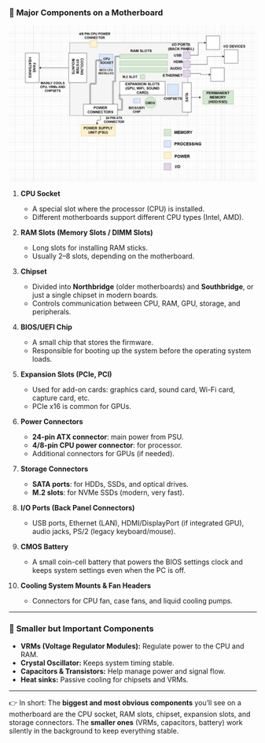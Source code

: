 ### 🔹 **Major Components on a Motherboard**

![Motherboard](/images/September-2025/08-09-2025/motherboard.jpg)

1. **CPU Socket**

   * A special slot where the processor (CPU) is installed.
   * Different motherboards support different CPU types (Intel, AMD).

2. **RAM Slots (Memory Slots / DIMM Slots)**

   * Long slots for installing RAM sticks.
   * Usually 2–8 slots, depending on the motherboard.

3. **Chipset**

   * Divided into **Northbridge** (older motherboards) and **Southbridge**, or just a single chipset in modern boards.
   * Controls communication between CPU, RAM, GPU, storage, and peripherals.

4. **BIOS/UEFI Chip**

   * A small chip that stores the firmware.
   * Responsible for booting up the system before the operating system loads.

5. **Expansion Slots (PCIe, PCI)**

   * Used for add-on cards: graphics card, sound card, Wi-Fi card, capture card, etc.
   * PCIe x16 is common for GPUs.

6. **Power Connectors**

   * **24-pin ATX connector**: main power from PSU.
   * **4/8-pin CPU power connector**: for processor.
   * Additional connectors for GPUs (if needed).

7. **Storage Connectors**

   * **SATA ports**: for HDDs, SSDs, and optical drives.
   * **M.2 slots**: for NVMe SSDs (modern, very fast).

8. **I/O Ports (Back Panel Connectors)**

   * USB ports, Ethernet (LAN), HDMI/DisplayPort (if integrated GPU), audio jacks, PS/2 (legacy keyboard/mouse).

9. **CMOS Battery**

   * A small coin-cell battery that powers the BIOS settings clock and keeps system settings even when the PC is off.

10. **Cooling System Mounts & Fan Headers**

    * Connectors for CPU fan, case fans, and liquid cooling pumps.

---

### 🔹 **Smaller but Important Components**

* **VRMs (Voltage Regulator Modules):** Regulate power to the CPU and RAM.
* **Crystal Oscillator:** Keeps system timing stable.
* **Capacitors & Transistors:** Help manage power and signal flow.
* **Heat sinks:** Passive cooling for chipsets and VRMs.

---

👉 In short:
The **biggest and most obvious components** you’ll see on a motherboard are the CPU socket, RAM slots, chipset, expansion slots, and storage connectors. The **smaller ones** (VRMs, capacitors, battery) work silently in the background to keep everything stable.

